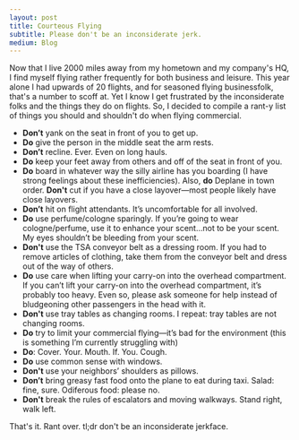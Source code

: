 ```yaml
---
layout: post
title: Courteous Flying
subtitle: Please don't be an inconsiderate jerk.
medium: Blog
---
```


Now that I live 2000 miles away from my hometown and my company's HQ, I find myself flying rather frequently for both business and leisure. This year alone I had upwards of 20 flights, and for seasoned flying businessfolk, that's a number to scoff at. Yet I know I get frustrated by the inconsiderate folks and the things they do on flights. So, I decided to compile a rant-y list of things you should and shouldn't do when flying commercial.

- **Don’t** yank on the seat in front of you to get up.
- **Do** give the person in the middle seat the arm rests.
- **Don’t** recline. Ever. Even on long hauls.
- **Do** keep your feet away from others and off of the seat in front of you.
- **Do** board in whatever way the silly airline has you boarding (I have strong feelings about these inefficiencies). Also, **do** Deplane in town order. **Don't** cut if you have a close layover—most people likely have close layovers.
- **Don’t** hit on flight attendants. It’s uncomfortable for all involved.
- **Do** use perfume/cologne sparingly. If you’re going to wear cologne/perfume, use it to enhance your scent...not to be your scent. My eyes shouldn’t be bleeding from your scent.
- **Don't** use the TSA conveyor belt as a dressing room. If you had to remove articles of clothing, take them from the conveyor belt and dress out of the way of others.
- **Do** use care when lifting your carry-on into the overhead compartment. If you can’t lift your carry-on into the overhead compartment, it’s probably too heavy. Even so, please ask someone for help instead of bludgeoning other passengers in the head with it.
- **Don't** use tray tables as changing rooms. I repeat: tray tables are not changing rooms.
- **Do** try to limit your commercial flying&mdash;it’s bad for the environment (this is something I’m currently struggling with)
- **Do**: Cover. Your. Mouth. If. You. Cough.
- **Do** use common sense with windows.
- **Don't** use your neighbors’ shoulders as pillows.
- **Don’t** bring greasy fast food onto the plane to eat during taxi. Salad: fine, sure. Odiferous food: please no.
- **Don't** break the rules of escalators and moving walkways. Stand right, walk left.

That's it. Rant over. tl;dr don't be an inconsiderate jerkface.

